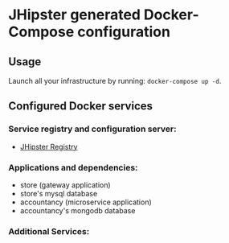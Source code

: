 # JHipster generated Docker-Compose configuration

## Usage

Launch all your infrastructure by running: `docker-compose up -d`.

## Configured Docker services

### Service registry and configuration server:

- [JHipster Registry](http://localhost:8761)

### Applications and dependencies:

- store (gateway application)
- store's mysql database
- accountancy (microservice application)
- accountancy's mongodb database

### Additional Services:
